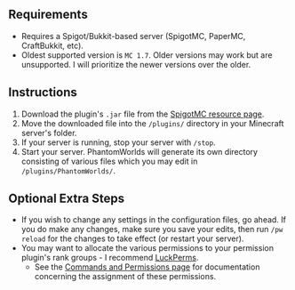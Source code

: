 ## Requirements
* Requires a Spigot/Bukkit-based server (SpigotMC, PaperMC, CraftBukkit, etc).
* Oldest supported version is `MC 1.7`. Older versions may work but are unsupported. I will prioritize the newer versions over the older.

## Instructions
1. Download the plugin's `.jar` file from the [SpigotMC resource page](https://www.spigotmc.org/resources/phantomworlds.84099/).
2. Move the downloaded file into the `/plugins/` directory in your Minecraft server's folder.
3. If your server is running, stop your server with `/stop`.
4. Start your server. PhantomWorlds will generate its own directory consisting of various files which you may edit in `/plugins/PhantomWorlds/`.

## Optional Extra Steps
* If you wish to change any settings in the configuration files, go ahead. If you do make any changes, make sure you save your edits, then run `/pw reload` for the changes to take effect (or restart your server).
* You may want to allocate the various permissions to your permission plugin's rank groups - I recommend [LuckPerms](https://www.spigotmc.org/resources/luckperms.28140/).
  * See the [Commands and Permissions page](commands.md) for documentation concerning the assignment of these permissions.